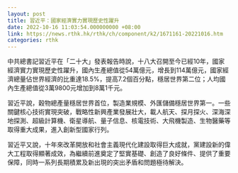 ```yaml
---
layout: post
title: 習近平：國家經濟實力實現歷史性躍升
date: 2022-10-16 11:03:54.000000000 +08:00
link: https://news.rthk.hk/rthk/ch/component/k2/1671161-20221016.htm
categories: rthk
---
```


中共總書記習近平在「二十大」發表報告時說，十八大召開至今已經10年，國家經濟實力實現歷史性躍升，國內生產總值從54萬億元，增長到114萬億元，國家經濟總量佔世界經濟的比重達18.5%，提高7.2個百分點，穩居世界第二位；人均國內生產總值從3萬9800元增加到8萬1千元。

習近平說，穀物總產量穩居世界首位，製造業規模、外匯儲備穩居世界第一。一些關鍵核心技術實現突破，戰略性新興產業發展壯大，載人航天、探月探火、深海深地探測、超級計算機、衛星導航、量子信息、核電技術、大飛機製造、生物醫藥等取得重大成果，進入創新型國家行列。

習近平又說，十年來改革開放和社會主義現代化建設取得巨大成就，黨建設新的偉大工程取得顯著成效，為繼續前進奠定了堅實基礎、創造了良好條件、提供了重要保障，同時一系列長期積累及新出現的突出矛盾和問題極待解決。
